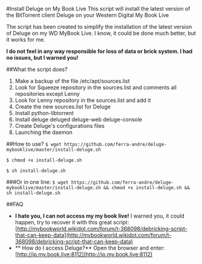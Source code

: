 #Install Deluge on My Book Live
This script will install the latest version of the BitTorrent client Deluge on your Western Digital My Book Live
 
The script has been created to simplify the installation of the latest version of Deluge on my WD MyBook Live. I know, it could be done much better, but it works for me. 

**I do not feel in any way responsible for loss of data or brick system.
I had no issues, but I warned you!**

##What the script does?
1. Make a backup of the file /etc/apt/sources.list
2. Look for Squeeze repository in the sources.list and comments all repositories except Lenny
3. Look for Lenny repository in the sources.list and add it
4. Create the new sources.list for Deluge
5. Install python-libtorrent
6. Install deluge deluged deluge-web deluge-console
7. Create Deluge's configurations files
8. Launching the daemon

##How to use?
`$ wget https://github.com/ferra-andre/deluge-mybooklive/master/install-deluge.sh`

`$ chmod +x install-deluge.sh`

`$ sh install-deluge.sh`

###Or in one line:
`$ wget https://github.com/ferra-andre/deluge-mybooklive/master/install-deluge.sh && chmod +x install-deluge.sh && sh install-deluge.sh`

##FAQ
* **I hate you, I can not access my my book live!**
I warned you, it could happen, try to recover it with this great script: [http://mybookworld.wikidot.com/forum/t-368098/debricking-script-that-can-keep-data](http://mybookworld.wikidot.com/forum/t-368098/debricking-script-that-can-keep-data) 
* ** How do I access Deluge?**
Open the browser and enter: [http://ip.my.book.live:8112](http://ip.my.book.live:8112)
